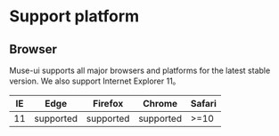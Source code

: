 # Support platform

## Browser

Muse-ui supports all major browsers and platforms for the latest stable version. We also support Internet Explorer 11。

| IE |	Edge |	Firefox |	Chrome | Safari |
|-----|------|----------|--------|--------|
| 11 | supported | supported | supported | >=10 |



